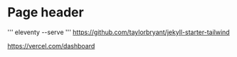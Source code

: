 # Page header

'''
eleventy --serve
'''
https://github.com/taylorbryant/jekyll-starter-tailwind

https://vercel.com/dashboard

